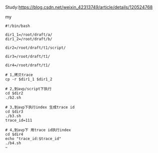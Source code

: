 Study:https://blog.csdn.net/weixin_42313749/article/details/120524768

my
```shell
#!/bin/bash

dir1_1=/root/draft/a/
dir1_2=/root/draft/b/

dir2=/root/draft/t1/script/

dir3=/root/draft/t1/

dir4=/root/draft/t1/

# 1,拷贝trace
cp -r $dir1_1 $dir1_2

# 2,到avp/script下执行
cd $dir2
./b2.sh

# 3,到avp下执行index 生成trace id
cd $dir3
./b3.sh
trace_id=111

# 4,到avp下 用trace id执行index
cd $dir4
echo "trace_id:$trace_id"
./b4.sh
~                    
```

